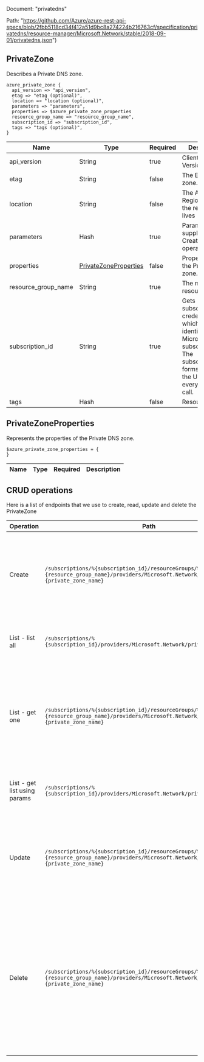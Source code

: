 Document: "privatedns"


Path: "https://github.com/Azure/azure-rest-api-specs/blob/2fbb5118cd34f412a51d9bc8a274224b216763cf/specification/privatedns/resource-manager/Microsoft.Network/stable/2018-09-01/privatedns.json")

## PrivateZone

Describes a Private DNS zone.

```puppet
azure_private_zone {
  api_version => "api_version",
  etag => "etag (optional)",
  location => "location (optional)",
  parameters => "parameters",
  properties => $azure_private_zone_properties
  resource_group_name => "resource_group_name",
  subscription_id => "subscription_id",
  tags => "tags (optional)",
}
```

| Name        | Type           | Required       | Description       |
| ------------- | ------------- | ------------- | ------------- |
|api_version | String | true | Client Api Version. |
|etag | String | false | The ETag of the zone. |
|location | String | false | The Azure Region where the resource lives |
|parameters | Hash | true | Parameters supplied to the CreateOrUpdate operation. |
|properties | [PrivateZoneProperties](#privatezoneproperties) | false | Properties of the Private DNS zone. |
|resource_group_name | String | true | The name of the resource group. |
|subscription_id | String | true | Gets subscription credentials which uniquely identify Microsoft Azure subscription. The subscription ID forms part of the URI for every service call. |
|tags | Hash | false | Resource tags. |
        
## PrivateZoneProperties

Represents the properties of the Private DNS zone.

```puppet
$azure_private_zone_properties = {
}
```

| Name        | Type           | Required       | Description       |
| ------------- | ------------- | ------------- | ------------- |



## CRUD operations

Here is a list of endpoints that we use to create, read, update and delete the PrivateZone

| Operation | Path | Verb | Description | OperationID |
| ------------- | ------------- | ------------- | ------------- | ------------- |
|Create|`/subscriptions/%{subscription_id}/resourceGroups/%{resource_group_name}/providers/Microsoft.Network/privateDnsZones/%{private_zone_name}`|Put|Creates or updates a Private DNS zone. Does not modify Links to virtual networks or DNS records within the zone.|PrivateZones_CreateOrUpdate|
|List - list all|`/subscriptions/%{subscription_id}/providers/Microsoft.Network/privateDnsZones`|Get|Lists the Private DNS zones in all resource groups in a subscription.|PrivateZones_List|
|List - get one|`/subscriptions/%{subscription_id}/resourceGroups/%{resource_group_name}/providers/Microsoft.Network/privateDnsZones/%{private_zone_name}`|Get|Gets a Private DNS zone. Retrieves the zone properties, but not the virtual networks links or the record sets within the zone.|PrivateZones_Get|
|List - get list using params|`/subscriptions/%{subscription_id}/providers/Microsoft.Network/privateDnsZones`|Get|Lists the Private DNS zones in all resource groups in a subscription.|PrivateZones_List|
|Update|`/subscriptions/%{subscription_id}/resourceGroups/%{resource_group_name}/providers/Microsoft.Network/privateDnsZones/%{private_zone_name}`|Put|Creates or updates a Private DNS zone. Does not modify Links to virtual networks or DNS records within the zone.|PrivateZones_CreateOrUpdate|
|Delete|`/subscriptions/%{subscription_id}/resourceGroups/%{resource_group_name}/providers/Microsoft.Network/privateDnsZones/%{private_zone_name}`|Delete|Deletes a Private DNS zone. WARNING: All DNS records in the zone will also be deleted. This operation cannot be undone. Private DNS zone cannot be deleted unless all virtual network links to it are removed.|PrivateZones_Delete|
